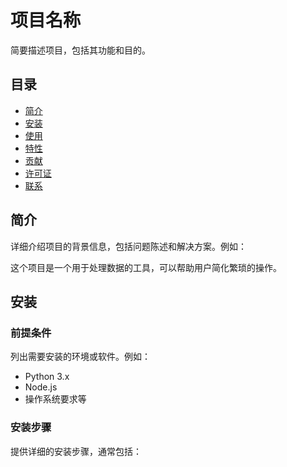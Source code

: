 # 项目名称

简要描述项目，包括其功能和目的。

## 目录

- [简介](#简介)
- [安装](#安装)
- [使用](#使用)
- [特性](#特性)
- [贡献](#贡献)
- [许可证](#许可证)
- [联系](#联系)

## 简介

详细介绍项目的背景信息，包括问题陈述和解决方案。例如：

这个项目是一个用于处理数据的工具，可以帮助用户简化繁琐的操作。

## 安装

### 前提条件

列出需要安装的环境或软件。例如：

- Python 3.x
- Node.js
- 操作系统要求等

### 安装步骤

提供详细的安装步骤，通常包括：
